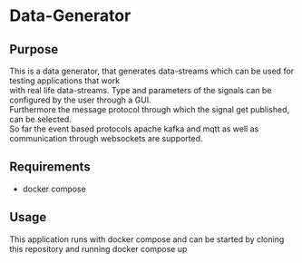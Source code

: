 # Data-Generator #

Purpose
-----

This is a data generator, that generates data-streams which can be used for testing applications that work  
with real life data-streams. Type and parameters of the signals can be configured by the user through a GUI.  
Furthermore the message protocol through which the signal get published, can be selected.  
So far the event based protocols apache kafka and mqtt as well as communication through websockets are supported.  

Requirements
------------
* docker compose  


Usage
------------
This application runs with docker compose and can be started by cloning this repository and running docker compose up

